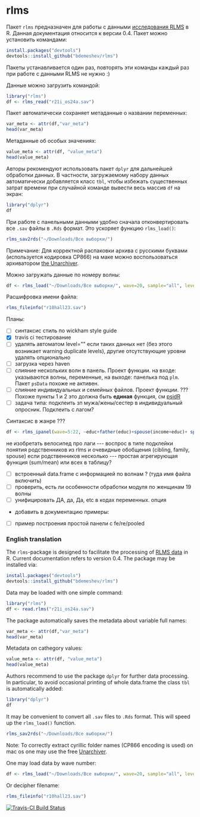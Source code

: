 rlms
====

Пакет `rlms` предназначен для работы с данными  [исследования RLMS](http://www.hse.ru/rlms/) в R. Данная документация относится к версии 0.4. Пакет можно установить командами:
```r
install.packages("devtools")
devtools::install_github("bdemeshev/rlms")
```
Пакеты устанавливается один раз, повторять эти команды каждый раз при работе с данными RLMS не нужно :)


Данные можно загрузить командой:
```r
library("rlms")
df <- rlms_read("r21i_os24a.sav")
```

Пакет автоматически сохраняет метаданные о названии переменных:
```r
var_meta <- attr(df,"var_meta")
head(var_meta)
```

Метаданные об особых значениях:
```r
value_meta <- attr(df, "value_meta")
head(value_meta)
```

Авторы рекомендуют использовать пакет `dplyr` для дальнейшей обработки данных. 
В частности, загружаемому набору данных автоматически добавляется класс `tbl`, чтобы избежать существенных затрат времени при случайной команде вывести весь массив `df` на экран:

```r
library("dplyr")
df
```

При работе с панельными данными удобно сначала отконвертировать все `.sav` файлы в `.Rds` формат. Это ускоряет функцию `rlms_load()`:

```r
rlms_sav2rds("~/Downloads/Все выборки/")
```

Примечание: Для корректной распаковки архива с русскими буквами (используется кодировка CP866) на маке можно воспользоваться архиватором [the Unarchiver](http://unarchiver.c3.cx/).


Можно загружать данные по номеру волны: 

```r
df <- rlms_load("~/Downloads/Все выборки/", wave=20, sample="all", level="individual")
```

Расшифровка имени файла:
```r
rlms_fileinfo("r10hall23.sav")
```



Планы:

- [ ] синтаксис стиль по wickham style guide
- [x] travis ci тестирование
- [ ] удалять автоматом level="" если таких данных нет (без этого возникает warning duplicate levels), другие отсутствующие уровни удалять опционально
- [ ] загрузка через haven
- [ ] слияние нескольких волн в панель. Проект функции. на входе: указываются волны, переменные, на выходе: панелька под `plm`. Пакет `psData` похоже не активен. 
- [ ] слияние индивидуальных и семейных файлов. Проект функции. ??? Похоже пункты 1 и 2 это должна быть __единая__ функция, см [psidR](https://github.com/floswald/psidR/)
- [ ] задача типа: подклеить зп мужа/жены/сестер в индивидуальный опросник. Подклеить с лагом?

Синтаксис в жанре ???
```r
df <- rlms_ipanel(wave=5:22, ~educ+father(educ)+spouse(income+educ)+ spouse(income, lag=1))
```
не изобретать велосипед про лаги --- воспрос в типе подклейки
понятия родственников из rlms и очевидные обобщения (cibling, family, spouse)
если родственников несколько --- простая агрегирующая функция (sum/mean) или всех в таблицу?

- [ ] встроенный data.frame с информацией по волнам ? (туда имя файла включить)
- [ ] проверить, есть ли особенности обработки модуля по женщинам 19 волны
- [ ] унифицировать ДА, да, Да, etc в кодах переменных. опция

- добавить в документацию примеры:
- [ ] пример построения простой панели с fe/re/pooled



### English translation

The `rlms`-package is designed to facilitate the processing of [RLMS data](http://www.hse.ru/rlms/) in  R. Current documentation refers to version 0.4. The package may be installed via:
```r
install.packages("devtools")
devtools::install_github("bdemeshev/rlms")
```

Data may be loaded with one simple command:
```r
library("rlms")
df <- read.rlms("r21i_os24a.sav")
```

The package automatically saves the metadata about variable full names:
```r
var_meta <- attr(df,"var_meta")
head(var_meta)
```

Metadata on cathegory values:
```r
value_meta <- attr(df, "value_meta")
head(value_meta)
```

Authors recommend to use the package `dplyr` for further data processing. 
In particular, to avoid occasional printing of whole data.frame the class `tbl` is 
automatically added:

```r
library("dplyr")
df
```

It may be convenient to convert all `.sav` files to `.Rds` format. This will speed up the  `rlms_load()` function.

```r
rlms_sav2rds("~/Downloads/Все выборки/")
```

Note: To correctly extract cyrillic folder names (CP866 encoding is used) on mac os one may use the free [Unarchiver](http://unarchiver.c3.cx/).


One may load data by wave number: 
```r
df <- rlms_load("~/Downloads/Все выборки/", wave=20, sample="all", level="individual")
```

Or decipher filename:
```r
rlms_fileinfo("r10hall23.sav")
```

[![Travis-CI Build Status](https://travis-ci.org/bdemeshev/rlms.svg?branch=master)](https://travis-ci.org/bdemeshev/rlms)
